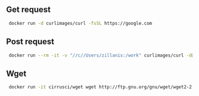 ## Get request
```bash
 docker run -d curlimages/curl -fsSL https://google.com
```

## Post request
```bash
 docker run --rm -it -v "//c//Users/zillanis:/work" curlimages/curl -d@/work/test.json https://httpbin.org/post
```

## Wget

```bash
 docker run -it cirrusci/wget wget http://ftp.gnu.org/gnu/wget/wget2-2.0.0.tar.gz
```
